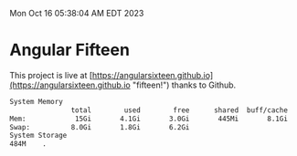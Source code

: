 Mon Oct 16 05:38:04 AM EDT 2023

# Angular Fifteen


This project is live at [https://angularsixteen.github.io](https://angularsixteen.github.io "fifteen!") thanks to Github.

```bash
System Memory
               total        used        free      shared  buff/cache   available
Mem:            15Gi       4.1Gi       3.0Gi       445Mi       8.1Gi        10Gi
Swap:          8.0Gi       1.8Gi       6.2Gi
System Storage
484M	.
```
```bash
